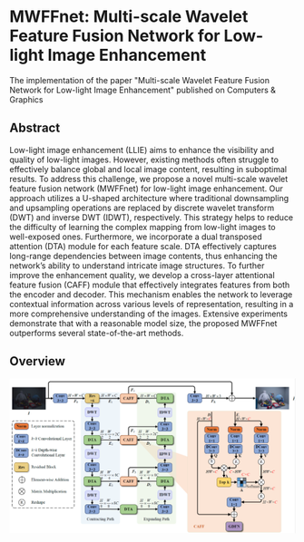 # MWFFnet: Multi-scale Wavelet Feature Fusion Network for Low-light Image Enhancement
The implementation of the paper "Multi-scale Wavelet Feature Fusion Network for Low-light Image Enhancement" published on Computers & Graphics
## Abstract ##
Low-light image enhancement (LLIE) aims to enhance the visibility and quality of low-light images. However, existing methods often struggle to effectively balance global and local image content, resulting in suboptimal results. To address this challenge, we propose a novel multi-scale wavelet feature fusion network (MWFFnet) for low-light image enhancement. Our approach utilizes a U-shaped architecture where traditional downsampling and upsampling operations are replaced by discrete wavelet transform (DWT) and inverse DWT (IDWT), respectively. This strategy helps to reduce the difficulty of learning the complex mapping from low-light images to well-exposed ones. Furthermore, we incorporate a dual transposed attention (DTA) module for each feature scale. DTA effectively captures long-range dependencies between image contents, thus
enhancing the network’s ability to understand intricate image structures. To further improve the enhancement quality, we develop a cross-layer attentional feature fusion (CAFF) module that effectively integrates features from both the encoder and decoder. This mechanism enables the network to leverage contextual information across various levels of representation, resulting in a more comprehensive understanding of the images. Extensive experiments demonstrate that with a reasonable model size, the proposed MWFFnet outperforms several state-of-the-art methods.
## Overview ##
<img src="https://github.com/ShuchengXia/MWFFnet/blob/main/images/overall.png">

